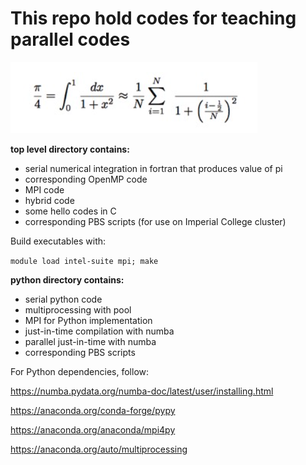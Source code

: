 
# This repo hold codes for teaching parallel codes

![underlying math](unit_circle_integration.png)

**top level directory contains:**
- serial numerical integration in fortran that produces value of pi
- corresponding OpenMP code
- MPI code
- hybrid code
- some hello codes in C
- corresponding PBS scripts (for use on Imperial College cluster)


Build executables with:

`module load intel-suite mpi; make`


**python directory contains:**
- serial python code
- multiprocessing with pool
- MPI for Python implementation
- just-in-time compilation with numba
- parallel just-in-time with numba
- corresponding PBS scripts



For Python dependencies, follow:

https://numba.pydata.org/numba-doc/latest/user/installing.html

https://anaconda.org/conda-forge/pypy 

https://anaconda.org/anaconda/mpi4py

https://anaconda.org/auto/multiprocessing



